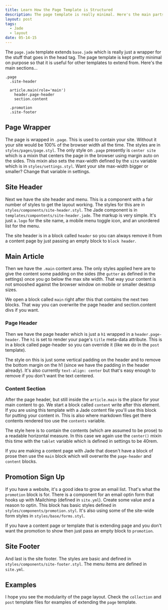 ```yaml
---
title: Learn How the Page Template is Structured
description: The page template is really minimal. Here's the main parts you need to know.
layout: post
tags:
  - Jade
  - layout
date: 05-14-15
---
```


The `page.jade` template extends `base.jade` which is really just a wrapper for the stuff that goes in the head tag. The page template is kept pretty minimal on purpose so that it is useful for other templates to extend from. Here's the main sections...

```jade
.page
  .site-header

  article.main(role='main')
    header.page-header
    section.content

  .promotion
  .site-footer
```

## Page Wrapper
The page is wrapped in `.page`. This is used to contain your site. Without it your site would be 100% of the browser width all the time. The styles are in `styles/pages/page.styl`. The only style on `.page` presently is `center site` which is a mixin that centers the page in the browser using margin auto on the sides. This mixin also sets the max-width defined by the `site` variable which is in `styles/settings.styl`. Want your site max-width bigger or smaller? Change that variable in settings.

## Site Header
Next we have the site header and menu. This is a component with a fair number of styles to get the layout working. The styles for this are in `styles/components/site-header.styl`. The Jade component is in `templates/compontents/site-header.jade`. The markup is very simple. It's just `a.logo` for the site name, a mobile menu toggle icon, and an unordered list for the menu.

The site header is in a block called `header` so you can always remove it from a content page by just passing an empty block to `block header`.

## Main Article
Then we have the `.main` content area. The only styles applied here are to give the content some padding on the sides (the `gutter` as defined in the settings) once you go below the max site width. That way your content is not smooshed against the browser window on mobile or smaller desktop sizes.

We open a block called `main` right after this that contains the next two blocks. That way you can overwrite the page header and section.content divs if you want.

### Page Header
Then we have the page header which is just a `h1` wrapped in a `header.page-header`. The `h1` is set to render your page's `title` meta-data attribute. This is in a block called page-header so you can override it (like we do in the `post` template).

The style on this is just some vertical padding on the header and to remove the bottom margin on the h1 (since we have the padding in the header already). It's also currently `text-align: center` but that's easy enough to remove if you don't want the text centered.

### Content Section
After the page header, but still inside the `article.main` is the place for your main content to go. We start a block called `content` write after this element. If you are using this template with a Jade content file you'll use this block for putting your content in. This is also where markdown files get there contents rendered too use the `contents` variable.

The style here is to contain the contents (which are assumed to be prose) to a readable horizontal measure. In this case we again use the `center()` mixin this time with the `tablet` variable which is defined in settings to be 40rem.

If you are making a content page with Jade that doesn't have a block of prose then use the `main` block which will overwrite the `page-header` and `content` blocks.

## Promotion Sign Up
If you have a website, it's a good idea to grow an email list. That's what the `promotion` block is for. There is a component for an email optin form that hooks up with Mailchimp (defined in `site.yml`). Create some value and a reason to optin. This block has basic styles defined in `styles/components/promotion.styl`. It's also using some of the site-wide form styles in `styles/base/forms.styl`.

If you have a content page or template that is extending page and you don't want the promotion to show then just pass an empty block to `promotion`.

## Site Footer
And last is the site footer. The styles are basic and defined in `styles/components/site-footer.styl`. The menu items are defined in `site.yml`.

## Examples
I hope you see the modularity of the page layout. Check the `collection` and `post` template files for examples of extending the `page` template.
